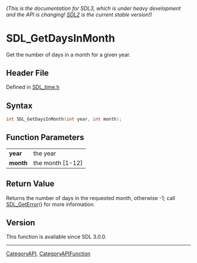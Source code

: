 ###### (This is the documentation for SDL3, which is under heavy development and the API is changing! [SDL2](https://wiki.libsdl.org/SDL2/) is the current stable version!)
# SDL_GetDaysInMonth

Get the number of days in a month for a given year.

## Header File

Defined in [SDL_time.h](https://github.com/libsdl-org/SDL/blob/main/include/SDL3/SDL_time.h)

## Syntax

```c
int SDL_GetDaysInMonth(int year, int month);

```

## Function Parameters

|               |                  |
| ------------- | ---------------- |
| **year**      | the year         |
| **month**     | the month [1-12] |

## Return Value

Returns the number of days in the requested month, otherwise -1; call
[SDL_GetError](SDL_GetError)() for more information.

## Version

This function is available since SDL 3.0.0.

----
[CategoryAPI](CategoryAPI), [CategoryAPIFunction](CategoryAPIFunction)

